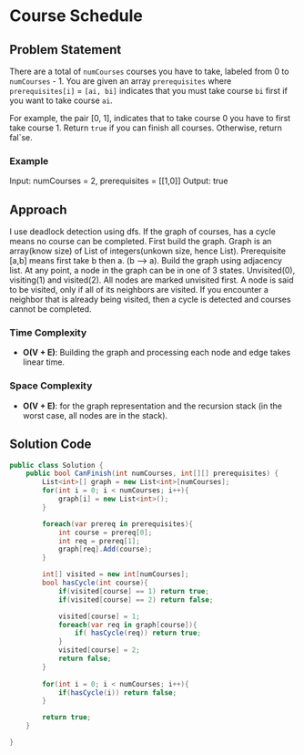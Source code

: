 # Course Schedule


## Problem Statement
There are a total of `numCourses` courses you have to take, labeled from 0 to `numCourses` - 1. You are given an array `prerequisites` where `prerequisites[i]` = `[ai, bi]` indicates that you must take course `bi` first if you want to take course `ai`.

For example, the pair [0, 1], indicates that to take course 0 you have to first take course 1.
Return `true` if you can finish all courses. Otherwise, return fal`se.

### Example
Input: numCourses = 2, prerequisites = [[1,0]]
Output: true

## Approach
I use deadlock detection using dfs. If the graph of courses, has a cycle means no course can be completed. First build the graph. Graph is an array(know size) of List of integers(unkown size, hence List<int>). Prerequisite [a,b] means first take b then a. (b --> a). Build the graph using adjacency list. At any point, a node in the graph can be in one of 3 states. Unvisited(0), visiting(1) and visited(2). All nodes are marked unvisited first. A node is said to be visited, only if all of its neighbors are visited. If you encounter a neighbor that is already being visited, then a cycle is detected and courses cannot be completed. 

### Time Complexity
- **O(V + E)**: Building the graph and processing each node and edge takes linear time.
### Space Complexity
- **O(V + E)**: for the graph representation and the recursion stack (in the worst case, all nodes are in the stack).

## Solution Code
```C#
public class Solution {
    public bool CanFinish(int numCourses, int[][] prerequisites) {
        List<int>[] graph = new List<int>[numCourses];
        for(int i = 0; i < numCourses; i++){
            graph[i] = new List<int>();
        }

        foreach(var prereq in prerequisites){
            int course = prereq[0];
            int req = prereq[1];
            graph[req].Add(course);
        }

        int[] visited = new int[numCourses];
        bool hasCycle(int course){
            if(visited[course] == 1) return true;
            if(visited[course] == 2) return false;

            visited[course] = 1;
            foreach(var req in graph[course]){
                if( hasCycle(req)) return true;
            }
            visited[course] = 2;
            return false;
        }
        
        for(int i = 0; i < numCourses; i++){
            if(hasCycle(i)) return false;
        }

        return true;
    }

}